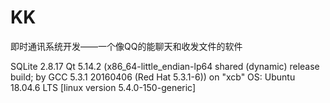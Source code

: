 # KK
即时通讯系统开发——一个像QQ的能聊天和收发文件的软件

SQLite 2.8.17
Qt 5.14.2 (x86_64-little_endian-lp64 shared (dynamic) release build; by GCC 5.3.1 20160406 (Red Hat 5.3.1-6)) on "xcb" 
OS: Ubuntu 18.04.6 LTS [linux version 5.4.0-150-generic]
